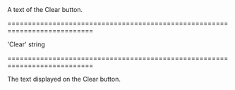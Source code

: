 <!--**
/*-------------------------------------------
    Auto-generated file. Do not modify.
-------------------------------------------

**-->
<!--d-->A text of the Clear button.<!--/d-->
===========================================================================
<!--default-->'Clear'<!--/default-->
<!--type-->string<!--/type-->
===========================================================================

<!--shortDescription-->
The text displayed on the Clear button.
<!--/shortDescription-->

<!--fullDescription-->

<!--/fullDescription-->